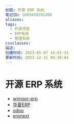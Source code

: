 ```yaml
---
标题: 开源 ERP 系统
笔记ID: 1683439291208
aliases: 
tags:
  - 开源项目
  - ERP系统
  - 管理系统
cssclasses: 
描述: 
创建时间: 2023-05-07 14:01:31
更新时间: 2023-12-31 00:38:04
---
```


# 开源 ERP 系统

- [wimoor-erp](https://github.com/wimoor-erp/)
- [华夏ERP](https://github.com/jishenghua/jshERP)
- [odoo](https://github.com/odoo/odoo)
- [erpnext](https://github.com/frappe/erpnext)
